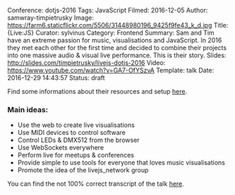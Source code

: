 Conference: dotjs-2016
Tags: JavaScript
Filmed: 2016-12-05
Author: samwray-timpietrusky
Image: https://farm6.staticflickr.com/5506/31448980196_9425f9fe43_k_d.jpg
Title: {Live:JS}
Curator: sylvinus
Category: Frontend
Summary: Sam and Tim have an extreme passion for music, visualisations and JavaScript. In 2016 they met each other for the first time and decided to combine their projects into one massive audio & visual live performance. This is their story.
Slides: http://slides.com/timpietrusky/livejs-dotjs-2016
Video: https://www.youtube.com/watch?v=GA7-OfYSzvA
Template: talk
Date: 2016-12-29 14:43:57
Status: draft

Find some informations about their resources and setup <a href="https://github.com/livejs/dotjs2016" target="_blank">here</a>.


### Main ideas:
* Use the web to create live visualisations
* Use MIDI devices to control software
* Control LEDs & DMX512 from the browser
* Use WebSockets everywhere
* Perform live for meetups & conferences
* Provide simple to use tools for everyone that loves music visualisations
* Promote the idea of the livejs_network group

You can find the not 100% correct transcript of the talk <a href="https://github.com/livejs/dotjs2016/blob/master/script.md" target="_blank">here</a>.
